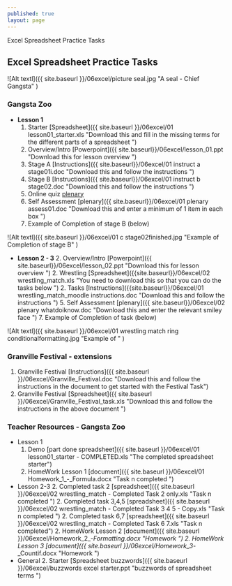 ```yaml
---
published: true
layout: page
---
```

Excel Spreadsheet Practice Tasks


## Excel Spreadsheet Practice Tasks

![Alt textl]({{ site.baseurl }}/06excel/picture seal.jpg "A seal - Chief Gangsta" )

### Gangsta Zoo
- **Lesson 1**
	1.   Starter [Spreadsheet]({{ site.baseurl }}/06excel/01 lesson01_starter.xls "Download this and fill in the missing terms for the different parts of a spreadsheet ")
	2. Overview/Intro [Powerpoint]({{ site.baseurl}}/06excel/lesson_01.ppt "Download this for lesson overview ")
	2. Stage A [Instructions]({{ site.baseurl}}/06excel/01 instruct a stage01i.doc "Download this and follow the instructions ")
	2. Stage B [Instructions]({{ site.baseurl}}/06excel/01 instruct b stage02.doc "Download this and follow the instructions ")
	4. Online quiz [plenary](http://www.teach-ict.com/gcse_new/spreadsheets/spreadsheets/quiz/hoopshot_spreadsheets.htm "Have a go at the spreadsheet quiz")
	5. Self Assessment [plenary]({{ site.baseurl}}/06excel/01 plenary assess01.doc "Download this and enter a minimum of 1 item in each box ")
	7. Example of Completion of stage B (below)

![Alt textl]({{ site.baseurl }}/06excel/01 c stage02finished.jpg "Example of Completion of stage B" )

- **Lesson 2 - 3**
	2. Overview/Intro [Powerpoint]({{ site.baseurl}}/06excel/lesson_02.ppt "Download this for lesson overview ")
	2. Wrestling [Spreadsheet]({{site.baseurl}}/06excel/02 wrestling_match.xls "You need to download this so that you can do the tasks below ")
	2. Tasks [Instructions]({{site.baseurl}}/06excel/01 wrestling_match_moodle instructions.doc "Download this and follow the instructions ")
	5. Self Assessment [plenary]({{ site.baseurl}}/06excel/02 plenary whatdoiknow.doc "Download this and enter the relevant smiley face ")
	7. Example of Completion of task (below)

![Alt textl]({{ site.baseurl }}/06excel/01 wrestling match ring conditionalformatting.jpg "Example of " )



### Granville Festival - extensions
1. Granville Festival [Instructions]({{ site.baseurl }}/06excel/Granville_Festival.doc "Download this and follow the instructions in the document to get started with the Festival Task")
2. Granville Festival [Spreadsheet]({{ site.baseurl }}/06excel/Granville_Festival_task.xls "Download this and follow the instructions in the above document ")



### Teacher Resources - Gangsta Zoo
- Lesson 1
	1. Demo [part done spreadsheet]({{ site.baseurl }}/06excel/01 lesson01_starter - COMPLETED.xls "The completed spreadsheet starter")
	2. HomeWork Lesson 1 [document]({{ site.baseurl }}/06excel/01 Homework_1_-_Formula.docx "Task n completed ")
- Lesson 2-3
	2. Completed task 2 [spreadsheet]({{ site.baseurl }}/06excel/02 wrestling_match - Completed Task 2 only.xls "Task n completed ")
	2. Completed task 3,4,5 [spreadsheet]({{ site.baseurl }}/06excel/02 wrestling_match - Completed Task 3 4 5 - Copy.xls "Task n completed ")
	2. Completed task 6,7 [spreadsheet]({{ site.baseurl }}/06excel/02 wrestling_match - Completed Task 6 7.xls "Task n completed")
	2. HomeWork Lesson 2 [document]({{ site.baseurl }}/06excel/Homework_2_-_Formatting.docx "Homework ")
	2. HomeWork Lesson 3 [document]({{ site.baseurl }}/06excel/Homework_3_-_Countif.docx "Homework ")
- General
	2.  Starter [Spreadsheet buzzwords]({{ site.baseurl }}/06excel/buzzwords excel starter.ppt "buzzwords of spreadsheet terms ")









